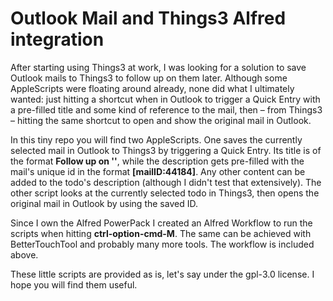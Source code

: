 # Outlook Mail and Things3 Alfred integration
After starting using Things3 at work, I was looking for a solution to save Outlook mails to Things3 to follow up on them later. Although some AppleScripts were floating around already, none did what I ultimately wanted: just hitting a shortcut when in Outlook to trigger a Quick Entry with a pre-filled title and some kind of reference to the mail, then – from Things3 – hitting the same shortcut to open and show the original mail in Outlook.

In this tiny repo you will find two AppleScripts. 
One saves the currently selected mail in Outlook to Things3 by triggering a Quick Entry. Its title is of the format **Follow up on '<email subject>'**, while the description gets pre-filled with the mail's unique id in the format **[mailID:44184]**. Any other content can be added to the todo's description (although I didn't test that extensively).
The other script looks at the currently selected todo in Things3, then opens the original mail in Outlook by using the saved ID.
  
Since I own the Alfred PowerPack I created an Alfred Workflow to run the scripts when hitting **ctrl-option-cmd-M**.
The same can be achieved with BetterTouchTool and probably many more tools. The workflow is included above.

These little scripts are provided as is, let's say under the gpl-3.0 license. I hope you will find them useful.
